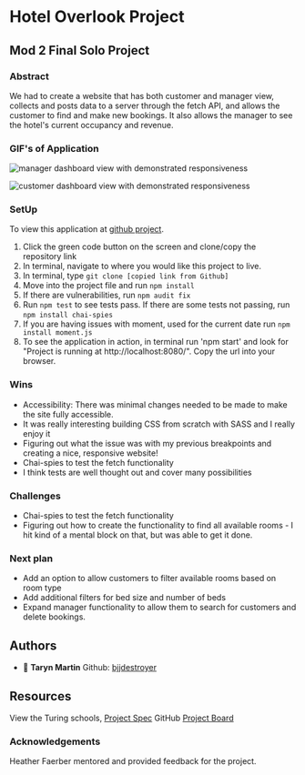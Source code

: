 # Hotel Overlook Project
## Mod 2 Final Solo Project

### Abstract
We had to create a website that has both customer and manager view, collects and posts data to a server through the fetch API, and allows the customer to find and make new bookings. It also allows the manager to see the hotel's current occupancy and revenue.

### GIF's of Application

![manager dashboard view with demonstrated responsiveness](./assets/manager-responsiveness.gif)

![customer dashboard view with demonstrated responsiveness](./assets/customer-responsiveness.gif)

### SetUp
To view this application at [github project](https://github.com/bjjdestroyer/overlook-hotel).
1) Click the green code button on the screen and clone/copy the repository link
2) In terminal, navigate to where you would like this project to live.
3) In terminal, type `git clone [copied link from Github]`
4) Move into the project file and run `npm install`
5) If there are vulnerabilities, run `npm audit fix`
6) Run `npm test` to see tests pass. If there are some tests not passing, run `npm install chai-spies`
7) If you are having issues with moment, used for the current date run `npm install moment.js`
8) To see the application in action, in terminal run 'npm start' and look for  "Project is running at http://localhost:8080/". Copy the url into your browser.

### Wins
* Accessibility: There was minimal changes needed to be made to make the site fully accessible.
* It was really interesting building CSS from scratch with SASS and I really enjoy it
* Figuring out what the issue was with my previous breakpoints and creating a nice, responsive website!
* Chai-spies to test the fetch functionality
* I think tests are well thought out and cover many possibilities

### Challenges
* Chai-spies to test the fetch functionality
* Figuring out how to create the functionality to find all available rooms - I hit kind of a mental block on that, but was able to get it done.

### Next plan
* Add an option to allow customers to filter available rooms based on room type
* Add additional filters for bed size and number of beds
* Expand manager functionality to allow them to search for customers and delete bookings.

## Authors
- :bust_in_silhouette: **Taryn Martin** Github: [bjjdestroyer](https://github.com/bjjdestroyer)

## Resources
View the Turing schools, [Project Spec](https://frontend.turing.io/projects/overlook.html)
GitHub [Project Board](https://github.com/bjjdestroyer/overlook-hotel/projects/1)
### Acknowledgements
Heather Faerber mentored and provided feedback for the project.
